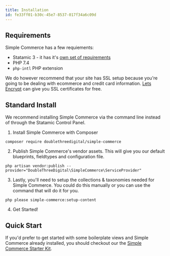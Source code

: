 ```yaml
---
title: Installation
id: fe33ff01-b30c-45e7-8537-017f34a6c09d
---
```

## Requirements
Simple Commerce has a few requiements:
* Statamic 3 - it has it's [own set of requirements](https://statamic.dev/requirements)
* PHP 7.4
* `php-intl` PHP extension

We do however recommend that your site has SSL setup because you're going to be dealing with ecommerce and credit card information. [Lets Encrypt](https://letsencrypt.org/) can give you SSL certificates for free.

## Standard Install
We recommend installing Simple Commerce via the command line instead of through the Statamic Control Panel.

1. Install Simple Commerce with Composer

```
composer require doublethreedigital/simple-commerce
```

2. Publish Simple Commerce's vendor assets. This will give you our default blueprints, fieldtypes and configuration file.

```
php artisan vendor:publish --provider="DoubleThreeDigital\SimpleCommerce\ServiceProvider"
```

3. Lastly, you'll need to setup the collections & taxonomies needed for Simple Commerce. You could do this manually or you can use the command that will do it for you.

```
php please simple-commerce:setup-content
```

4. Get Started!

## Quick Start
If you'd prefer to get started with some boilerplate views and Simple Commerce already installed, you should checkout our the [Simple Commerce Starter Kit](https://github.com/doublethreedigital/simple-commerce-starter).
